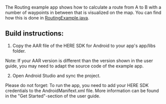 The Routing example app shows how to calculate a route from A to B with a number of waypoints in between that is visualized on the map. You can find how this is done in [RoutingExample.java](app/src/main/java/com/here/routing/RoutingExample.java).

Build instructions:
-------------------

1) Copy the AAR file of the HERE SDK for Android to your app's app/libs folder.

Note: If your AAR version is different than the version shown in the user guide, you may need to adapt the source code of the example app.

2) Open Android Studio and sync the project.

Please do not forget: To run the app, you need to add your HERE SDK credentials to the AndroidManifext.xml file. More information can be found in the "Get Started"-section of the user guide.
